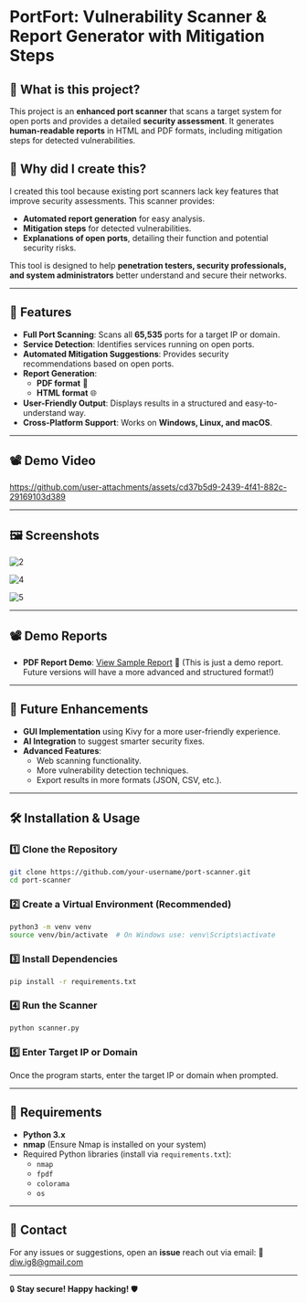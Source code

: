 # PortFort: Vulnerability Scanner & Report Generator with Mitigation Steps

## 📌 What is this project?

This project is an **enhanced port scanner** that scans a target system for open ports and provides a detailed **security assessment**. It generates **human-readable reports** in HTML and PDF formats, including mitigation steps for detected vulnerabilities.

## 🎯 Why did I create this?

I created this tool because existing port scanners lack key features that improve security assessments. This scanner provides:

- **Automated report generation** for easy analysis.
- **Mitigation steps** for detected vulnerabilities.
- **Explanations of open ports**, detailing their function and potential security risks.

This tool is designed to help **penetration testers, security professionals, and system administrators** better understand and secure their networks.

---

## 🚀 Features

- **Full Port Scanning**: Scans all **65,535** ports for a target IP or domain.
- **Service Detection**: Identifies services running on open ports.
- **Automated Mitigation Suggestions**: Provides security recommendations based on open ports.
- **Report Generation**:
  - **PDF format** 📄
  - **HTML format** 🌐
- **User-Friendly Output**: Displays results in a structured and easy-to-understand way.
- **Cross-Platform Support**: Works on **Windows, Linux, and macOS**.

---

## 📽️ Demo Video

https://github.com/user-attachments/assets/cd37b5d9-2439-4f41-882c-29169103d389

---

## 🖼️ Screenshots
![2](https://github.com/user-attachments/assets/b82e9fe9-ad33-4a50-a6c2-d0cb3856654c)

![4](https://github.com/user-attachments/assets/6ad344f6-ed86-47b6-995a-afc83bae4c26)

![5](https://github.com/user-attachments/assets/33bd2e14-4633-4c3c-b2a3-b4bbc6ee7299)

---

## 📽️ Demo Reports

- **PDF Report Demo**: [View Sample Report](https://github.com/Diwakarty/PortFort/blob/main/scan_report.pdf) 📄 (This is just a demo report. Future versions will have a more advanced and structured format!)

---

## 🔮 Future Enhancements

- **GUI Implementation** using Kivy for a more user-friendly experience.
- **AI Integration** to suggest smarter security fixes.
- **Advanced Features**:
  - Web scanning functionality.
  - More vulnerability detection techniques.
  - Export results in more formats (JSON, CSV, etc.).

---

## 🛠 Installation & Usage

### 1️⃣ Clone the Repository

```bash
git clone https://github.com/your-username/port-scanner.git
cd port-scanner
```

### 2️⃣ Create a Virtual Environment (Recommended)

```bash
python3 -m venv venv
source venv/bin/activate  # On Windows use: venv\Scripts\activate
```

### 3️⃣ Install Dependencies

```bash
pip install -r requirements.txt
```

### 4️⃣ Run the Scanner

```bash
python scanner.py
```

### 5️⃣ Enter Target IP or Domain

Once the program starts, enter the target IP or domain when prompted.

---

## 📜 Requirements

- **Python 3.x**
- **nmap** (Ensure Nmap is installed on your system)
- Required Python libraries (install via `requirements.txt`):
  - `nmap`
  - `fpdf`
  - `colorama`
  - `os`

---

## 📩 Contact

For any issues or suggestions, open an **issue** reach out via email:
📧 diw.ig8@gmail.com

---

🔒 **Stay secure! Happy hacking!** 🛡️

